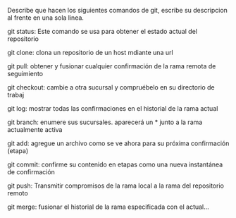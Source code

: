 Describe que hacen los siguientes comandos de git, escribe su descripcion al frente en una sola linea.

git status: Este comando se usa para obtener el estado actual del repositorio

git clone: clona un repositorio de un host mdiante una url

git pull: obtener y fusionar cualquier confirmación de la rama remota de seguimiento

git checkout: cambie a otra sucursal y compruébelo en su directorio de trabaj

git log: mostrar todas las confirmaciones en el historial de la rama actual

git branch: enumere sus sucursales. aparecerá un * junto a la rama actualmente activa

git add: agregue un archivo como se ve ahora para su próxima confirmación (etapa)

git commit: confirme su contenido en etapas como una nueva instantánea de confirmación

git push: Transmitir compromisos de la rama local a la rama del repositorio remoto

git merge: fusionar el historial de la rama especificada con el actual...